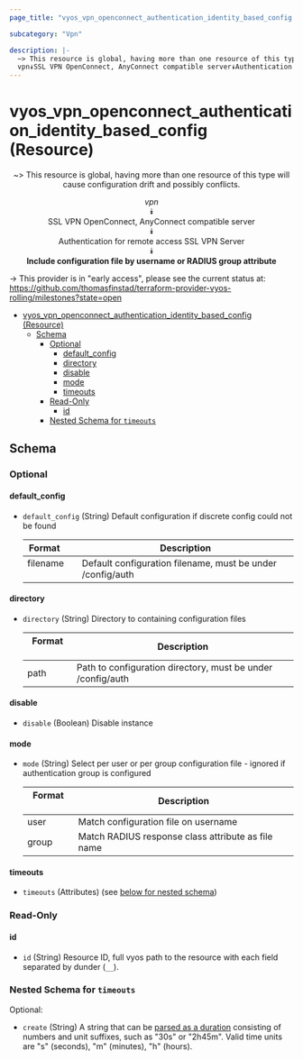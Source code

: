 ```yaml
---
page_title: "vyos_vpn_openconnect_authentication_identity_based_config Resource - vyos"

subcategory: "Vpn"

description: |-
  ~> This resource is global, having more than one resource of this type will cause configuration drift and possibly conflicts.
  vpn⯯SSL VPN OpenConnect, AnyConnect compatible server⯯Authentication for remote access SSL VPN Server⯯Include configuration file by username or RADIUS group attribute
---
```


# vyos_vpn_openconnect_authentication_identity_based_config (Resource)
<center>

~> This resource is global, having more than one resource of this type will cause configuration drift and possibly conflicts.

*vpn*  
⯯  
SSL VPN OpenConnect, AnyConnect compatible server  
⯯  
Authentication for remote access SSL VPN Server  
⯯  
**Include configuration file by username or RADIUS group attribute**


</center>

-> This provider is in "early access", please see the current status at: https://github.com/thomasfinstad/terraform-provider-vyos-rolling/milestones?state=open

<!--TOC-->

- [vyos_vpn_openconnect_authentication_identity_based_config (Resource)](#vyos_vpn_openconnect_authentication_identity_based_config-resource)
  - [Schema](#schema)
    - [Optional](#optional)
      - [default_config](#default_config)
      - [directory](#directory)
      - [disable](#disable)
      - [mode](#mode)
      - [timeouts](#timeouts)
    - [Read-Only](#read-only)
      - [id](#id)
    - [Nested Schema for `timeouts`](#nested-schema-for-timeouts)

<!--TOC-->

<!-- schema generated by tfplugindocs -->
## Schema

### Optional

#### default_config
- `default_config` (String) Default configuration if discrete config could not be found

    |  Format    &emsp;|  Description                                                 |
    |------------|--------------------------------------------------------------|
    |  filename  &emsp;|  Default configuration filename, must be under /config/auth  |
#### directory
- `directory` (String) Directory to containing configuration files

    |  Format  &emsp;|  Description                                                  |
    |----------|---------------------------------------------------------------|
    |  path    &emsp;|  Path to configuration directory, must be under /config/auth  |
#### disable
- `disable` (Boolean) Disable instance
#### mode
- `mode` (String) Select per user or per group configuration file - ignored if authentication group is configured

    |  Format  &emsp;|  Description                                         |
    |----------|------------------------------------------------------|
    |  user    &emsp;|  Match configuration file on username                |
    |  group   &emsp;|  Match RADIUS response class attribute as file name  |
#### timeouts
- `timeouts` (Attributes) (see [below for nested schema](#nestedatt--timeouts))

### Read-Only

#### id
- `id` (String) Resource ID, full vyos path to the resource with each field separated by dunder (`__`).

<a id="nestedatt--timeouts"></a>
### Nested Schema for `timeouts`

Optional:

- `create` (String) A string that can be [parsed as a duration](https://pkg.go.dev/time#ParseDuration) consisting of numbers and unit suffixes, such as &#34;30s&#34; or &#34;2h45m&#34;. Valid time units are &#34;s&#34; (seconds), &#34;m&#34; (minutes), &#34;h&#34; (hours).
